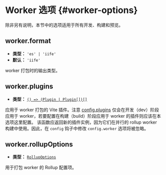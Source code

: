 # Worker 选项 {#worker-options}

除非另有说明，本节中的选项适用于所有开发、构建和预览。

## worker.format

- **类型：** `'es' | 'iife'`
- **默认：** `'iife'`

worker 打包时的输出类型。

## worker.plugins

- **类型：** [`() => (Plugin | Plugin[])[]`](./shared-options#plugins)

应用于 worker 打包的 Vite 插件。注意 [config.plugins](./shared-options#plugins) 仅会在开发（dev）阶段应用于 worker，若要配置在构建（build）阶段应用于 worker 的插件则应该在本选项这里配置。
该函数应返回新的插件实例，因为它们在并行的 rollup worker 构建中使用。因此，在 `config` 钩子中修改 `config.worker` 选项将被忽略。

## worker.rollupOptions

- **类型：** [`RollupOptions`](https://rollupjs.org/configuration-options/)

用于打包 worker 的 Rollup 配置项。
